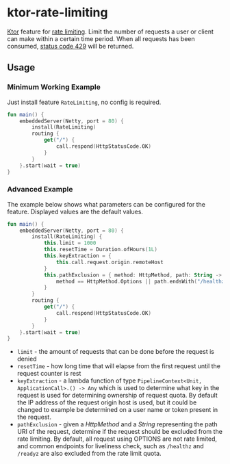 # ktor-rate-limiting
[Ktor](https://ktor.io) feature for [rate limiting](https://blog.apisyouwonthate.com/what-is-api-rate-limiting-all-about-1819a390ab06).
Limit the number of requests a user or client
can make within a certain time period. When all requests has been consumed, [status code 429](https://http.cat/429)
will be returned.

## Usage

### Minimum Working Example
Just install feature `RateLimiting`, no config is required.
```kotlin
fun main() {
    embeddedServer(Netty, port = 80) {
        install(RateLimiting)
        routing {
            get("/") {
                call.respond(HttpStatusCode.OK)
            }
        }
    }.start(wait = true)
}
```

### Advanced Example
The example below shows what parameters can be configured for the feature.
Displayed values are the default values.
```kotlin
fun main() {
    embeddedServer(Netty, port = 80) {
        install(RateLimiting) {
            this.limit = 1000
            this.resetTime = Duration.ofHours(1L)
            this.keyExtraction = {
                this.call.request.origin.remoteHost
            }
            this.pathExclusion = { method: HttpMethod, path: String ->
                method == HttpMethod.Options || path.endsWith("/healthz") || path.endsWith("/readyz")
            }
        }
        routing {
            get("/") {
                call.respond(HttpStatusCode.OK)
            }
        }
    }.start(wait = true)
}
```
- `limit` - the amount of requests that can be done before the request is denied
- `resetTime` - how long time that will elapse from the first request until the
request counter is rest
- `keyExtraction` - a lambda function of type `PipelineContext<Unit, ApplicationCall>.() -> Any` which
is used to determine what key in the request is used for determining ownership of request quota.
By default the IP address of the request origin host is used, but it could be changed to example
be determined on a user name or token present in the request.
- `pathExclusion` - given a _HttpMethod_ and a _String_ representing the path URI of the
request, determine if the request should be excluded from the rate limiting. By default,
all request using OPTIONS are not rate limited, and common endpoints for liveliness check, such
as `/healthz` and `/readyz` are also excluded from the rate limit quota.
